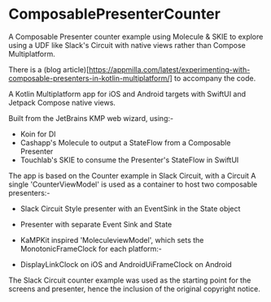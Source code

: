 # ComposablePresenterCounter
A Composable Presenter counter example using Molecule &amp; SKIE to explore using a UDF like Slack's Circuit with native views rather than Compose Multiplatform.

There is a (blog article)[https://appmilla.com/latest/experimenting-with-composable-presenters-in-kotlin-multiplatform/] to accompany the code.

A Kotlin Multiplatform app for iOS and Android targets with SwiftUI and Jetpack Compose native views.

Built from the JetBrains KMP web wizard, using:-
* Koin for DI
* Cashapp's Molecule to output a StateFlow from a Composable Presenter
* Touchlab's SKIE to consume the Presenter's StateFlow in SwiftUI

The app is based on the Counter example in Slack Circuit, with a Circuit 
A single 'CounterViewModel' is used as a container to host two composable presenters:-
* Slack Circuit Style presenter with an EventSink in the State object
* Presenter with separate Event Sink and State
  
* KaMPKit inspired 'MoleculeviewModel', which sets the MonotonicFrameClock for each platform:-
* DisplayLinkClock on iOS and AndroidUiFrameClock on Android

The Slack Circuit counter example was used as the starting point for the screens and presenter, hence the inclusion of the original copyright notice.  




